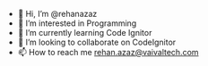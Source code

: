 - 👋 Hi, I’m @rehanazaz
- 👀 I’m interested in Programming
- 🌱 I’m currently learning Code Ignitor
- 💞️ I’m looking to collaborate on CodeIgnitor
- 📫 How to reach me rehan.azaz@vaivaltech.com

<!---
rehanazaz/rehanazaz is a ✨ special ✨ repository because its `README.md` (this file) appears on your GitHub profile.
You can click the Preview link to take a look at your changes.
--->
